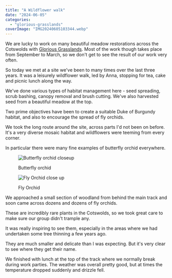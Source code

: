 ```yaml
---
title: "A Wildflower walk"
date: "2024-06-05"
categories: 
  - "glorious-grasslands"
coverImage: "IMG20240605103344.webp"
---
```


We are lucky to work on many beautiful meadow restorations across the Cotswolds with [Glorious Grasslands](https://www.cotswolds-nl.org.uk/looking-after/our-grasslands-projects/glorious-cotswolds-grasslands/). Most of the work though takes place from September to March, so we don't get to see the result of our work very often.

So today we met at a site we've been to many times over the last three years. It was a leisurely wildflower walk, led by Anna, stopping for tea, cake and picnic lunch along the way.

We've done various types of habitat management here - seed spreading, scrub bashing, canopy removal and brush cutting. We've also harvested seed from a beautiful meadow at the top.

Two prime objectives have been to create a suitable Duke of Burgundy habitat, and also to encourage the spread of fly orchids.

We took the long route around the site, across parts I'd not been on before. It's a very diverse mosaic habitat and wildflowers were teeming from every corner.

In particular there were many fine examples of butterfly orchid everywhere.

<figure>

![Butterfly orchid closeup](images/IMG20240605102718-576x1024.webp)

<figcaption>

Butterfly orchid

</figcaption>

</figure>

<figure>

![Fly Orchid close up](images/IMG20240605105711-576x1024.webp)

<figcaption>

Fly Orchid

</figcaption>

</figure>

We approached a small section of woodland from behind the main track and soon came across dozens and dozens of fly orchids.

These are incredibly rare plants in the Cotswolds, so we took great care to make sure our group didn't trample any.

It was really inspiring to see them, especially in the areas where we had undertaken some tree thinning a few years ago.

They are much smaller and delicate than I was expecting. But it's very clear to see where they get their name.

We finished with lunch at the top of the track where we normally break during work parties. The weather was overall pretty good, but at times the temperature dropped suddenly and drizzle fell.
